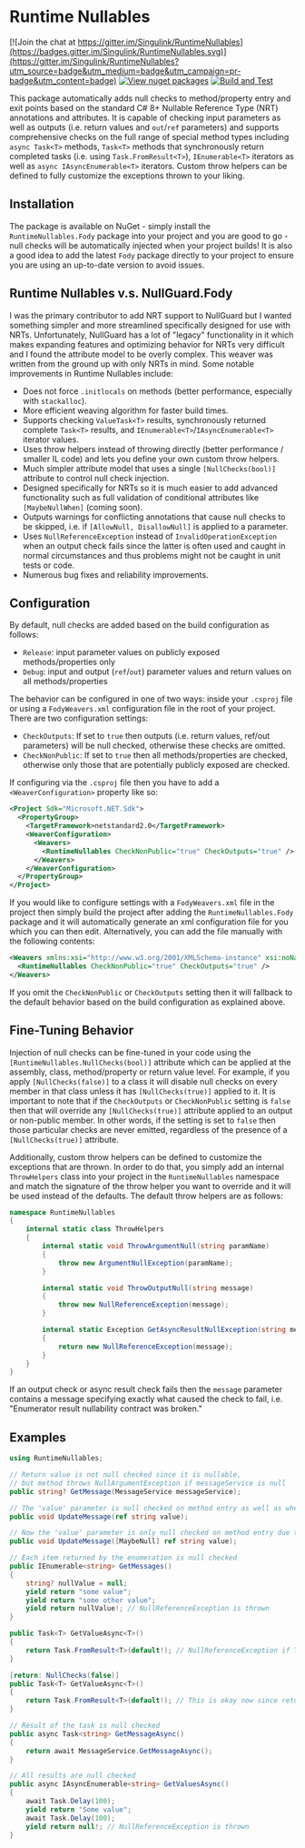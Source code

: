# Runtime Nullables

[![Join the chat at https://gitter.im/Singulink/RuntimeNullables](https://badges.gitter.im/Singulink/RuntimeNullables.svg)](https://gitter.im/Singulink/RuntimeNullables?utm_source=badge&utm_medium=badge&utm_campaign=pr-badge&utm_content=badge)
[![View nuget packages](https://img.shields.io/nuget/v/RuntimeNullables.Fody.svg)](https://www.nuget.org/packages/RuntimeNullables.Fody/)
[![Build and Test](https://github.com/Singulink/RuntimeNullables/workflows/build%20and%20test/badge.svg)](https://github.com/Singulink/RuntimeNullables/actions?query=workflow%3A%22build+and+test%22)



This package automatically adds null checks to method/property entry and exit points based on the standard C# 8+ Nullable Reference Type (NRT) annotations and attributes. It is capable of checking input parameters as well as outputs (i.e. return values and `out`/`ref` parameters) and supports comprehensive checks on the full range of special method types including `async Task<T>` methods, `Task<T>` methods that synchronously return completed tasks (i.e. using `Task.FromResult<T>`), `IEnumerable<T>` iterators as well as `async IAsyncEnumerable<T>` iterators. Custom throw helpers can be defined to fully customize the exceptions thrown to your liking.

## Installation

The package is available on NuGet - simply install the `RuntimeNullables.Fody` package into your project and you are good to go - null checks will be automatically injected when your project builds! It is also a good idea to add the latest `Fody` package directly to your project to ensure you are using an up-to-date version to avoid issues.

## Runtime Nullables v.s. NullGuard.Fody

I was the primary contributor to add NRT support to NullGuard but I wanted something simpler and more streamlined specifically designed for use with NRTs. Unfortunately, NullGuard has a lot of "legacy" functionality in it which makes expanding features and optimizing behavior for NRTs very difficult and I found the attribute model to be overly complex. This weaver was written from the ground up with only NRTs in mind. Some notable improvements in Runtime Nullables include:

- Does not force `.initlocals` on methods (better performance, especially with `stackalloc`).
- More efficient weaving algorithm for faster build times.
- Supports checking `ValueTask<T>` results, synchronously returned complete `Task<T>` results, and `IEnumerable<T>`/`IAsyncEnumerable<T>` iterator values.
- Uses throw helpers instead of throwing directly (better performance / smaller IL code) and lets you define your own custom throw helpers.
- Much simpler attribute model that uses a single `[NullChecks(bool)]` attribute to control null check injection.
- Designed specifically for NRTs so it is much easier to add advanced functionality such as full validation of conditional attributes like `[MaybeNullWhen]` (coming soon).
- Outputs warnings for conflicting annotations that cause null checks to be skipped, i.e. if `[AllowNull, DisallowNull]` is applied to a parameter.
- Uses `NullReferenceException` instead of `InvalidOperationException` when an output check fails since the latter is often used and caught in normal circumstances and thus problems might not be caught in unit tests or code.
- Numerous bug fixes and reliability improvements.

## Configuration

By default, null checks are added based on the build configuration as follows:
- `Release`: input parameter values on publicly exposed methods/properties only
- `Debug`: input and output (`ref`/`out`) parameter values and return values on all methods/properties

The behavior can be configured in one of two ways: inside your `.csproj` file or using a `FodyWeavers.xml` configuration file in the root of your project. There are two configuration settings:

- `CheckOutputs`: If set to `true` then outputs (i.e. return values, ref/out parameters) will be null checked, otherwise these checks are omitted.
- `CheckNonPublic`: If set to `true` then all methods/properties are checked, otherwise only those that are potentially publicly exposed are checked.

If configuring via the `.csproj` file then you have to add a `<WeaverConfiguration>` property like so:

```xml
<Project Sdk="Microsoft.NET.Sdk">
  <PropertyGroup>
    <TargetFramework>netstandard2.0</TargetFramework>
    <WeaverConfiguration>
      <Weavers>
        <RuntimeNullables CheckNonPublic="true" CheckOutputs="true" />
      </Weavers>
    </WeaverConfiguration>
  </PropertyGroup>
</Project>
```

If you would like to configure settings with a `FodyWeavers.xml` file in the project then simply build the project after adding the `RuntimeNullables.Fody` package and it will automatically generate an xml configuration file for you which you can then edit. Alternatively, you can add the file manually with the following contents:

```xml
<Weavers xmlns:xsi="http://www.w3.org/2001/XMLSchema-instance" xsi:noNamespaceSchemaLocation="FodyWeavers.xsd">
  <RuntimeNullables CheckNonPublic="true" CheckOutputs="true" />
</Weavers>
```

If you omit the `CheckNonPublic` or `CheckOutputs` setting then it will fallback to the default behavior based on the build configuration as explained above.

## Fine-Tuning Behavior

Injection of null checks can be fine-tuned in your code using the `[RuntimeNullables.NullChecks(bool)]` attribute which can be applied at the assembly, class, method/property or return value level. For example, if you apply `[NullChecks(false)]` to a class it will disable null checks on every member in that class unless it has `[NullChecks(true)]` applied to it. It is important to note that if the `CheckOutputs` or `CheckNonPublic` setting is `false` then that will override any `[NullChecks(true)]` attribute applied to an output or non-public member. In other words, if the setting is set to `false` then those particular checks are never emitted, regardless of the presence of a `[NullChecks(true)]` attribute.

Additionally, custom throw helpers can be defined to customize the exceptions that are thrown. In order to do that, you simply add an internal `ThrowHelpers` class into your project in the `RuntimeNullables` namespace and match the signature of the throw helper you want to override and it will be used instead of the defaults. The default throw helpers are as follows:

```c#
namespace RuntimeNullables
{
    internal static class ThrowHelpers
    {
        internal static void ThrowArgumentNull(string paramName)
        {
            throw new ArgumentNullException(paramName);
        }

        internal static void ThrowOutputNull(string message)
        {
            throw new NullReferenceException(message);
        }

        internal static Exception GetAsyncResultNullException(string message)
        {
            return new NullReferenceException(message);
        }
    }
}
```

If an output check or async result check fails then the `message` parameter contains a message specifying exactly what caused the check to fail, i.e. "Enumerator result nullability contract was broken."

## Examples

```C#
using RuntimeNullables;

// Return value is not null checked since it is nullable,
// but method throws NullArgumentException if messageService is null
public string? GetMessage(MessageService messageService);

// The 'value' parameter is null checked on method entry as well as when the method exits since it is a ref
public void UpdateMessage(ref string value);

// Now the 'value' parameter is only null checked on method entry due to the [MaybeNull] annotation
public void UpdateMessage([MaybeNull] ref string value);

// Each item returned by the enumeration is null checked
public IEnumerable<string> GetMessages()
{
    string? nullValue = null;
    yield return "some value";
    yield return "some other value";
    yield return nullValue!; // NullReferenceException is thrown
}

public Task<T> GetValueAsync<T>()
{
    return Task.FromResult<T>(default!); // NullReferenceException if T is a reference type
}

[return: NullChecks(false)]
public Task<T> GetValueAsync<T>()
{
    return Task.FromResult<T>(default!); // This is okay now since return value null checks are disabled
}

// Result of the task is null checked
public async Task<string> GetMessageAsync()
{
    return await MessageService.GetMessageAsync();
}

// All results are null checked
public async IAsyncEnumerable<string> GetValuesAsync()
{
    await Task.Delay(100);
    yield return "Some value";
    await Task.Delay(100);
    yield return null!; // NullReferenceException is thrown
}
```
